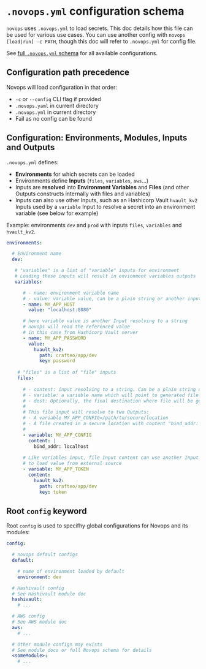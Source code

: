 # `.novops.yml` configuration schema

`novops` uses `.novops.yml` to load secrets. This doc details how this file can be used for various use cases. You can use another config with `novops [load|run] -c PATH`, though this doc will refer to `.novops.yml` for config file.

See [full `.novops.yml` schema](https://novops.dev/config/schema.html) for all available configurations.

## Configuration path precedence

Novops will load configuration in that order:

- `-c` or `--config` CLI flag if provided
- `.novops.yaml` in current directory
- `.novops.yml` in current directory
- Fail as no config can be found

## Configuration: Environments, Modules, Inputs and Outputs

`.novops.yml` defines:

- **Environments** for which secrets can be loaded
- Environments define **Inputs** (`files`, `variables`, `aws`...)
- Inputs are **resolved** into **Environment Variables** and **Files** (and other Outputs constructs internally with files and variables)
- Inputs can also use other Inputs, such as an Hashicorp Vault `hvault_kv2` Inputs used by a `variable` Input to resolve a secret into an environment variable (see below for example)

Example: environments `dev` and `prod` with inputs `files`, `variables` and `hvault_kv2`. 

```yaml
environments:

  # Environment name
  dev:    

   # "variables" is a list of "variable" inputs for environment 
   # Loading these inputs will result in envionment variables outputs
   variables:

      # - name: environment variable name
      # - value: variable value, can be a plain string or another input
      - name: MY_APP_HOST
        value: "localhost:8080"

      # here variable value is another Input resolving to a string
      # novops will read the referenced value
      # in this case from Hashicorp Vault server
      - name: MY_APP_PASSWORD
        value:
          hvault_kv2:
            path: crafteo/app/dev
            key: password
    
    # "files" is a list of "file" inputs
    files:
      
      # - content: input resolving to a string. Can be a plain string or another input resolving to a string
      # - variable: a variable name which will point to generated file
      # - dest: Optionally, the final destination where file will be generate. By default Novops create a file in a secure directory.
      #
      # This file input will resolve to two Outputs:
      # - A variable MY_APP_CONFIG=/path/to/secure/location
      # - A file created in a secure location with content "bind_addr: localhost"
      #
      - variable: MY_APP_CONFIG
        content: |
          bind_addr: localhost
    
      # Like variables input, file Input content can use another Input
      # to load value from external source
      - variable: MY_APP_TOKEN
        content: 
          hvault_kv2:
            path: crafteo/app/dev
            key: token
```

## Root `config` keyword

Root `config` is used to specifhy global configurations for Novops and its modules:

```yaml
config:

  # novops default configs
  default:

    # name of environment loaded by default
    environment: dev

  # Hashivault config
  # See Hashivault module doc
  hashivault:
    # ...

  # AWS config
  # See AWS module doc
  aws:
    # ...

  # Other module configs may exists
  # See module docs or full Novops schema for details
  <someModule>:
    # ...
```